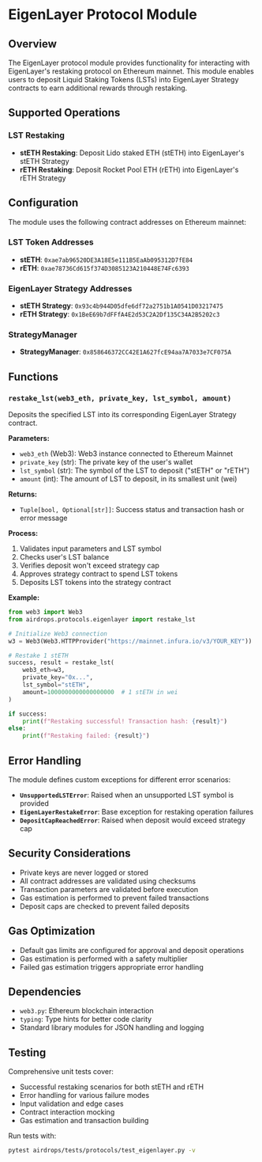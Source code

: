 # EigenLayer Protocol Module

## Overview

The EigenLayer protocol module provides functionality for interacting with EigenLayer's restaking protocol on Ethereum mainnet. This module enables users to deposit Liquid Staking Tokens (LSTs) into EigenLayer Strategy contracts to earn additional rewards through restaking.

## Supported Operations

### LST Restaking
- **stETH Restaking**: Deposit Lido staked ETH (stETH) into EigenLayer's stETH Strategy
- **rETH Restaking**: Deposit Rocket Pool ETH (rETH) into EigenLayer's rETH Strategy

## Configuration

The module uses the following contract addresses on Ethereum mainnet:

### LST Token Addresses
- **stETH**: `0xae7ab96520DE3A18E5e111B5EaAb095312D7fE84`
- **rETH**: `0xae78736Cd615f374D3085123A210448E74Fc6393`

### EigenLayer Strategy Addresses
- **stETH Strategy**: `0x93c4b944D05dfe6df72a2751b1A0541D03217475`
- **rETH Strategy**: `0x1BeE69b7dFFfA4E2d53C2A2Df135C34A2B5202c3`

### StrategyManager
- **StrategyManager**: `0x858646372CC42E1A627fcE94aa7A7033e7CF075A`

## Functions

### `restake_lst(web3_eth, private_key, lst_symbol, amount)`

Deposits the specified LST into its corresponding EigenLayer Strategy contract.

**Parameters:**
- `web3_eth` (Web3): Web3 instance connected to Ethereum Mainnet
- `private_key` (str): The private key of the user's wallet
- `lst_symbol` (str): The symbol of the LST to deposit ("stETH" or "rETH")
- `amount` (int): The amount of LST to deposit, in its smallest unit (wei)

**Returns:**
- `Tuple[bool, Optional[str]]`: Success status and transaction hash or error message

**Process:**
1. Validates input parameters and LST symbol
2. Checks user's LST balance
3. Verifies deposit won't exceed strategy cap
4. Approves strategy contract to spend LST tokens
5. Deposits LST tokens into the strategy contract

**Example:**
```python
from web3 import Web3
from airdrops.protocols.eigenlayer import restake_lst

# Initialize Web3 connection
w3 = Web3(Web3.HTTPProvider("https://mainnet.infura.io/v3/YOUR_KEY"))

# Restake 1 stETH
success, result = restake_lst(
    web3_eth=w3,
    private_key="0x...",
    lst_symbol="stETH",
    amount=1000000000000000000  # 1 stETH in wei
)

if success:
    print(f"Restaking successful! Transaction hash: {result}")
else:
    print(f"Restaking failed: {result}")
```

## Error Handling

The module defines custom exceptions for different error scenarios:

- **`UnsupportedLSTError`**: Raised when an unsupported LST symbol is provided
- **`EigenLayerRestakeError`**: Base exception for restaking operation failures
- **`DepositCapReachedError`**: Raised when deposit would exceed strategy cap

## Security Considerations

- Private keys are never logged or stored
- All contract addresses are validated using checksums
- Transaction parameters are validated before execution
- Gas estimation is performed to prevent failed transactions
- Deposit caps are checked to prevent failed deposits

## Gas Optimization

- Default gas limits are configured for approval and deposit operations
- Gas estimation is performed with a safety multiplier
- Failed gas estimation triggers appropriate error handling

## Dependencies

- `web3.py`: Ethereum blockchain interaction
- `typing`: Type hints for better code clarity
- Standard library modules for JSON handling and logging

## Testing

Comprehensive unit tests cover:
- Successful restaking scenarios for both stETH and rETH
- Error handling for various failure modes
- Input validation and edge cases
- Contract interaction mocking
- Gas estimation and transaction building

Run tests with:
```bash
pytest airdrops/tests/protocols/test_eigenlayer.py -v
